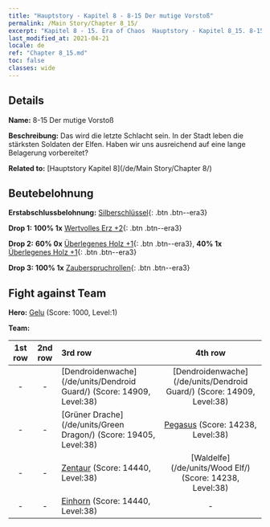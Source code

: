```yaml
---
title: "Hauptstory - Kapitel 8 - 8-15 Der mutige Vorstoß"
permalink: /Main Story/Chapter 8_15/
excerpt: "Kapitel 8 - 15. Era of Chaos  Hauptstory - Kapitel 8_15. 8-15 Der mutige Vorstoß"
last_modified_at: 2021-04-21
locale: de
ref: "Chapter 8_15.md"
toc: false
classes: wide
---
```


## Details

 **Name:** 8-15 Der mutige Vorstoß

 **Beschreibung:** Das wird die letzte Schlacht sein. In der Stadt leben die stärksten Soldaten der Elfen. Haben wir uns ausreichend auf eine lange Belagerung vorbereitet?

 **Related to:** [Hauptstory Kapitel 8](/de/Main Story/Chapter 8/)

## Beutebelohnung

 **Erstabschlussbelohnung:** [Silberschlüssel](/de/Items/con_693/){: .btn .btn--era3}

 **Drop 1:** **100% 1x** [Wertvolles Erz +2](/de/Items/mat_26/){: .btn .btn--era3}

 **Drop 2:** **60% 0x** [Überlegenes Holz +1](/de/Items/mat_20/){: .btn .btn--era3}, **40% 1x** [Überlegenes Holz +1](/de/Items/mat_20/){: .btn .btn--era3}

 **Drop 3:** **100% 1x** [Zauberspruchrollen](/de/Items/con_694/){: .btn .btn--era3}


## Fight against Team
 **Hero:** [Gelu](/de/heroes/Gelu/) (Score: 1000, Level:1)

 **Team:**


  | 1st row | 2nd row | 3rd row | 4th row |
  |:----:|:----:|:----|:----:|
  | - | - | [Dendroidenwache](/de/units/Dendroid Guard/) (Score: 14909, Level:38)  | [Dendroidenwache](/de/units/Dendroid Guard/) (Score: 14909, Level:38)  |
  | - | - | [Grüner Drache](/de/units/Green Dragon/) (Score: 19405, Level:38)  | [Pegasus](/de/units/Pegasus/) (Score: 14238, Level:38)  |
  | - | - | [Zentaur](/de/units/Centaur/) (Score: 14440, Level:38)  | [Waldelfe](/de/units/Wood Elf/) (Score: 14238, Level:38)  |
  | - | - | [Einhorn](/de/units/Unicorn/) (Score: 14440, Level:38)  | - |


